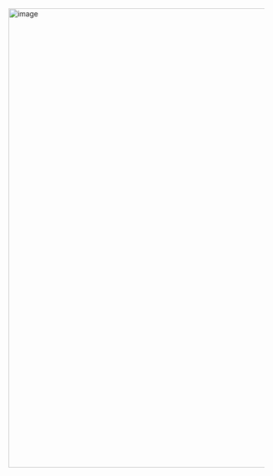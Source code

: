 <img width="1844" height="903" alt="image" src="https://github.com/user-attachments/assets/23bb0158-b0df-4e46-b521-8579fe0236c2" />
